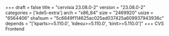 +++
draft = false
title = "cervisia 23.08.0-2"
version = "23.08.0-2"
categories = ['kde5-extra']
arch = "x86_64"
size = "2469920"
usize = "6564406"
sha1sum = "5c6849f114625ac025ad037425a609937943936c"
depends = "['kparts>=5.110.0', 'kdesu>=5.110.0', 'kinit>=5.110.0']"
+++
CVS Frontend